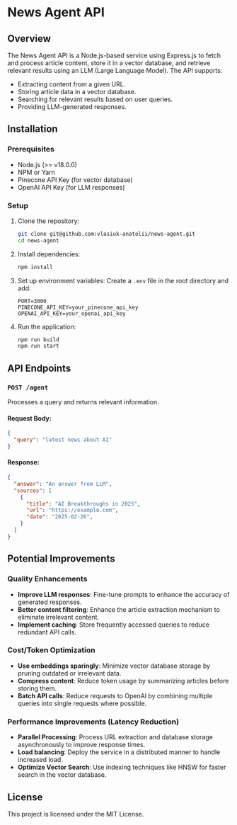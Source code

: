 # News Agent API

## Overview
The News Agent API is a Node.js-based service using Express.js to fetch and process article content, store it in a vector database, and retrieve relevant results using an LLM (Large Language Model). The API supports:

- Extracting content from a given URL.
- Storing article data in a vector database.
- Searching for relevant results based on user queries.
- Providing LLM-generated responses.

## Installation
### Prerequisites
- Node.js (>= v18.0.0)
- NPM or Yarn
- Pinecone API Key (for vector database)
- OpenAI API Key (for LLM responses)

### Setup
1. Clone the repository:
   ```sh
   git clone git@github.com:vlasiuk-anatolii/news-agent.git
   cd news-agent
   ```
2. Install dependencies:
   ```sh.md
   npm install
   ```
3. Set up environment variables:
   Create a `.env` file in the root directory and add:
   ```env
   PORT=3000
   PINECONE_API_KEY=your_pinecone_api_key
   OPENAI_API_KEY=your_openai_api_key
   
   ```
4. Run the application:
   ```sh
   npm run build
   npm run start
   ```

## API Endpoints
### `POST /agent`
Processes a query and returns relevant information.
#### Request Body:
```json
{
  "query": "latest news about AI"
}
```
#### Response:
```json
{
  "answer": "An answer from LLM",
  "sources": [
    {
      "title": "AI Breakthroughs in 2025",
      "url": "https://example.com",
      "date": "2025-02-26",
    }
  ]
}
```

## Potential Improvements
### **Quality Enhancements**
- **Improve LLM responses**: Fine-tune prompts to enhance the accuracy of generated responses.
- **Better content filtering**: Enhance the article extraction mechanism to eliminate irrelevant content.
- **Implement caching**: Store frequently accessed queries to reduce redundant API calls.

### **Cost/Token Optimization**
- **Use embeddings sparingly**: Minimize vector database storage by pruning outdated or irrelevant data.
- **Compress content**: Reduce token usage by summarizing articles before storing them.
- **Batch API calls**: Reduce requests to OpenAI by combining multiple queries into single requests where possible.

### **Performance Improvements (Latency Reduction)**
- **Parallel Processing**: Process URL extraction and database storage asynchronously to improve response times.
- **Load balancing**: Deploy the service in a distributed manner to handle increased load.
- **Optimize Vector Search**: Use indexing techniques like HNSW for faster search in the vector database.

## License
This project is licensed under the MIT License.

